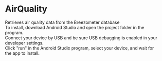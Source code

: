 # AirQuality
Retrieves air quality data from the Breezometer database 
<br>
To install, download Android Studio and open the project folder in the program.
<br>
Connect your device by USB and be sure USB debugging is enabled in your developer settings.
<br>
Click "run" in the Android Studio program, select your device, and wait for the app to install.
